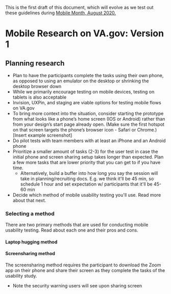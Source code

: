 This is the first draft of this document, which will evolve as we test out these guidelines during [Mobile Month, August 2020.](https://github.com/department-of-veterans-affairs/va.gov-team/tree/master/products/platform/mobile-month)

# Mobile Research on VA.gov: Version 1

## Planning research

- Plan to have the participants complete the tasks using their own phone, as opposed to using an emulator on the desktop or shrinking the desktop browser down
- While we primarily encourage testing on mobile devices, testing on tablets is also acceptable
- Invision, UXPin, and staging are viable options for testing mobile flows on VA.gov
- To bring more context into the situation, consider starting the prototype from what looks like a phone’s home screen (IOS or Android)  rather than from your design’s start page already open. (Make sure the first hotspot on that screen targets the phone’s browser icon - Safari or Chrome.)
[Insert example screenshot]
- Do pilot tests with team members with at least an iPhone and an Android phone
- Prioritize a smaller amount of tasks (2-3) for the user test in case the initial phone and screen sharing setup takes longer than expected. Plan a few more tasks that are lower priority that you can get to if you have time.
  - Alternatively, build a buffer into how long you say the session will take in planning/recruiting docs. E.g. we think it'll be 45 min, so schedule 1 hour and set expectation w/ participants that it'll be 45-60 min
- Decide which method of mobile usability testing you'll use. Read more about that next.

### Selecting a method
There are two primary methods that are used for conducting mobile usability testing. Read about each one and their pros and cons.

#### Laptop hugging method


#### Screensharing method
The screensharing method requires the participant to download the Zoom app on their phone and share their screen as they complete the tasks of the usability study.

  - Note the security warning users will see upon sharing screen

